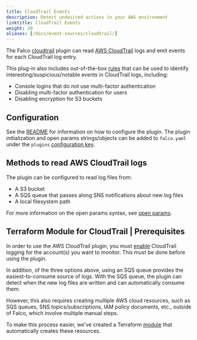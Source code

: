 ```yaml
---
title: CloudTrail Events
description: Detect undesired actions in your AWS environment
linktitle: CloudTrail Events
weight: 30
aliases: [/docs/event-sources/cloudtrail/]
---
```


The Falco [cloudtrail](https://github.com/falcosecurity/plugins/tree/master/plugins/cloudtrail#readme) plugin can read [AWS CloudTrail](https://docs.aws.amazon.com/awscloudtrail/latest/userguide/cloudtrail-user-guide.html) logs and emit events for each CloudTrail log entry.

This plug-in also includes out-of-the-box [rules](https://github.com/falcosecurity/plugins/blob/master/plugins/cloudtrail/rules/aws_cloudtrail_rules.yaml) that can be used to identify interesting/suspicious/notable events in CloudTrail logs, including:

* Console logins that do not use multi-factor authentication 
* Disabling multi-factor authentication for users 
* Disabling encryption for S3 buckets 

## Configuration

See the [README](https://github.com/falcosecurity/plugins/tree/master/plugins/cloudtrail#configuration) for information on how to configure the plugin. The plugin initialization and open params strings/objects can be added to `falco.yaml` under the `plugins` [configuration key](/docs/reference/daemon/config-options/).

## Methods to read AWS CloudTrail logs

The plugin can be configured to read log files from:

* A S3 bucket
* A SQS queue that passes along SNS notifications about new log files
* A local filesystem path

For more information on the open params syntax, see [open params](https://github.com/falcosecurity/plugins/tree/master/plugins/cloudtrail#plugin-open-params).

## Terraform Module for CloudTrail | Prerequisites

In order to use the AWS CloudTrail plugin, you must [enable](https://docs.aws.amazon.com/AmazonS3/latest/userguide/enable-cloudtrail-logging-for-s3.html) CloudTrail logging for the account(s) you want to monitor. This must be done before using the plugin.

In addition, of the three options above, using an SQS queue provides the easiest-to-consume source of logs. With the SQS queue, the plugin can detect when the new log files are written and can automatically consume them.

However, this also requires creating multiple AWS cloud resources, such as SQS queues, SNS topics/subscriptions, IAM policy documents, etc., outside of Falco, which involve multiple manual steps.

To make this process easier, we've created a Terraform [module](https://github.com/falcosecurity/falco-aws-terraform) that automatically creates these resources.
